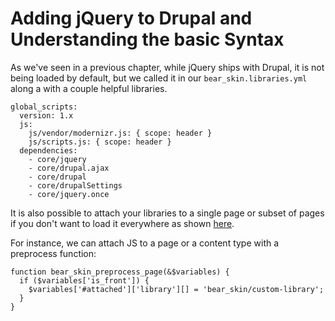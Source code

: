# Adding jQuery to Drupal and Understanding the basic Syntax

As we've seen in a previous chapter, while jQuery ships with Drupal, it is not being loaded by default, but we called it in our ```bear_skin.libraries.yml``` along a with a couple helpful libraries.

```
global_scripts:
  version: 1.x
  js:
    js/vendor/modernizr.js: { scope: header }
    js/scripts.js: { scope: header }
  dependencies:
    - core/jquery
    - core/drupal.ajax
    - core/drupal
    - core/drupalSettings
    - core/jquery.once
```

It is also possible to attach your libraries to a single page or subset of pages if you don't want to  load it everywhere as shown [here](https://www.drupal.org/theme-guide/8/assets).

For instance, we can attach JS to a page or a content type with a preprocess function:

```
function bear_skin_preprocess_page(&$variables) {
  if ($variables['is_front']) {
    $variables['#attached']['library'][] = 'bear_skin/custom-library';
  }
}
```